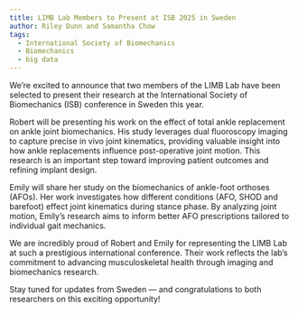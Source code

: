 ```yaml
---
title: LIMB Lab Members to Present at ISB 2025 in Sweden
author: Riley Dunn and Samantha Chow
tags:
  - International Society of Biomechanics
  - Biomechanics
  - big data
---
```


We’re excited to announce that two members of the LIMB Lab have been selected to present their research at the International Society of Biomechanics (ISB) conference in Sweden this year.

Robert will be presenting his work on the effect of total ankle replacement on ankle joint biomechanics. His study leverages dual fluoroscopy imaging to capture precise in vivo joint kinematics, providing valuable insight into how ankle replacements influence post-operative joint motion. This research is an important step toward improving patient outcomes and refining implant design.

Emily will share her study on the biomechanics of ankle-foot orthoses (AFOs). Her work investigates how different conditions (AFO, SHOD and barefoot) effect joint kinematics during stance phase. By analyzing joint motion, Emily’s research aims to inform better AFO prescriptions tailored to individual gait mechanics.

We are incredibly proud of Robert and Emily for representing the LIMB Lab at such a prestigious international conference. Their work reflects the lab’s commitment to advancing musculoskeletal health through imaging and biomechanics research.

Stay tuned for updates from Sweden — and congratulations to both researchers on this exciting opportunity!
